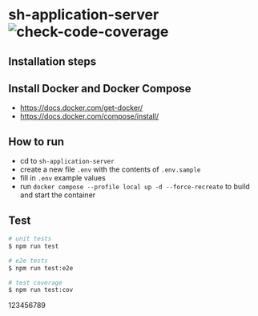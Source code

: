 # sh-application-server ![check-code-coverage](https://img.shields.io/badge/code--coverage-26.1%25-red)

## Installation steps

## Install Docker and Docker Compose

- https://docs.docker.com/get-docker/
- https://docs.docker.com/compose/install/

## How to run

- cd to `sh-application-server`
- create a new file `.env` with the contents of `.env.sample`
- fill in `.env` example values
- run `docker compose --profile local up -d --force-recreate` to build and start the container

## Test

```bash
# unit tests
$ npm run test

# e2e tests
$ npm run test:e2e

# test coverage
$ npm run test:cov
```

123456789
